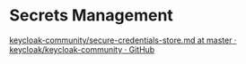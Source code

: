# Secrets Management

[keycloak-community/secure-credentials-store.md at master · keycloak/keycloak-community · GitHub](https://github.com/keycloak/keycloak-community/blob/master/design/secure-credentials-store.md)

